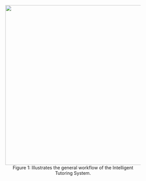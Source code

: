 <figure id="fig:its-workflow">
  <img src="../icons/its-workflow.png" width="1000", height="500">
  <figcaption style="width: 100%; text-align: center;">Figure 1: Illustrates the general workflow of the Intelligent Tutoring System.</figcaption>
</figure>

